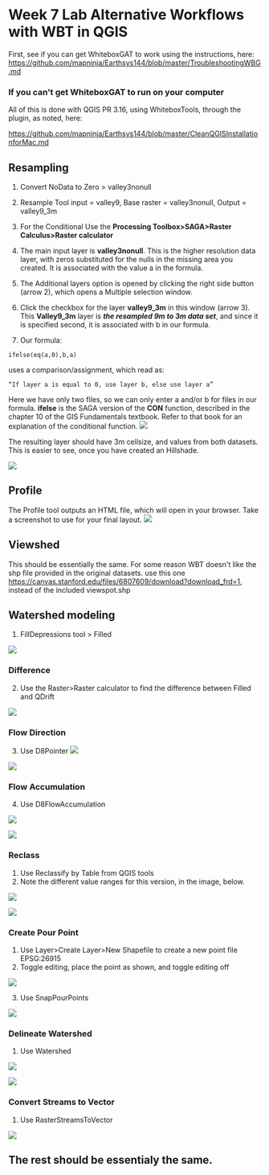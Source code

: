 # Week 7 Lab Alternative Workflows with WBT in QGIS

First, see if you can get WhiteboxGAT to work using the instructions, here:
https://github.com/mapninja/Earthsys144/blob/master/TroubleshootingWBG.md

### If you can't get WhiteboxGAT to run on your computer

All of this is done with QGIS PR 3.16, using WhiteboxTools, through the plugin, as noted, here:

https://github.com/mapninja/Earthsys144/blob/master/CleanQGISInstallationforMac.md


## Resampling


1. Convert NoData to Zero > valley3nonull
2. Resample Tool input = valley9, Base raster = valley3nonull, Output =   valley9_3m
3. For the Conditional Use the **Processing Toolbox>SAGA>Raster Calculus>Raster calculator**

1. The main input layer is **valley3nonull**. This is the higher resolution data layer, with zeros substituted for the nulls in the missing area you created. It is associated with the value a in the formula.
2. The Additional layers option is opened by clicking the right side button (arrow 2), which opens a Multiple selection window.
3. Click the checkbox for the layer **valley9_3m** in this window (arrow 3).  This **Valley9_3m** layer is **_the resampled 9m to 3m data set_**, and since it is specified second, it is associated with b in our formula.
4. Our formula:

`ifelse(eq(a,0),b,a)`


uses a comparison/assignment, which read as:

`“If layer a is equal to 0, use layer b, else use layer a”`

Here we have only two files, so we can only enter a and/or b for files in our formula. **ifelse** is the SAGA version of the **CON** function, described in the chapter 10 of the GIS Fundamentals textbook. Refer to that book for an explanation of the conditional function.
![](images/Conditionals_in_QGIS-bb533c93.png)

The resulting layer should have 3m  cellsize, and  values from both datasets. This is easier to see, once you have created an Hillshade.

![](images/Conditionals_in_QGIS-2ed79426.png)

## Profile

The Profile tool outputs an HTML file, which will open in your browser. Take a screenshot to use for your final layout.
![](images/ResampleExercisewithWBT-60dbdaf8.png)

## Viewshed

This should be essentially the same. For some reason WBT doesn't like the shp file provided in the original datasets. use this one https://canvas.stanford.edu/files/6807609/download?download_frd=1, instead of the included viewspot.shp


##  Watershed modeling

1. FillDepressions tool > Filled

![](images/ResampleExercisewithWBT-0c20c743.png)

### Difference
2. Use the Raster>Raster calculator to find the difference between Filled and QDrift

![](images/ResampleExercisewithWBT-fa16f33c.png)

### Flow Direction

3. Use D8Pointer
![](images/ResampleExercisewithWBT-4f166c91.png)

![](images/ResampleExercisewithWBT-869bc4d2.png)

### Flow Accumulation

4. Use D8FlowAccumulation

![](images/ResampleExercisewithWBT-16ac8552.png)

![](images/ResampleExercisewithWBT-1b926bab.png)

### Reclass

1. Use Reclassify by Table from QGIS tools
2. Note the different value ranges for this version, in the image, below.

![](images/ResampleExercisewithWBT-25cb09c0.png)

![](images/ResampleExercisewithWBT-4f2be8f0.png)

### Create Pour Point

1. Use Layer>Create Layer>New Shapefile to create a new point file EPSG:26915
2. Toggle editing, place the point as shown, and toggle editing off



![](images/ResampleExercisewithWBT-d84b94a5.png)

3. Use SnapPourPoints

![](images/ResampleExercisewithWBT-39ea496f.png)

### Delineate Watershed

1. Use Watershed

![](images/ResampleExercisewithWBT-569a293a.png)

![](images/ResampleExercisewithWBT-3aed4039.png)

### Convert Streams to Vector

1. Use RasterStreamsToVector

![](images/ResampleExercisewithWBT-4d8b64c0.png)

## The rest should be essentialy the same.

